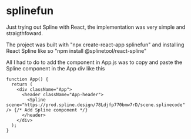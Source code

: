 # splinefun

Just trying out Spline with React, the implementation was very simple and straigthfoward.

The project was built with "npx create-react-app splinefun" and installing React Spline like so "npm install @splinetool/react-spline"

All I had to do to add the component in App.js was to copy and paste the Spline component in the App div like this

```
function App() {
  return (
    <div className="App">
      <header className="App-header">
        <Spline scene="https://prod.spline.design/78Ldjfp770bmw7rD/scene.splinecode" /> {/* Add Spline component */}
      </header>
    </div>
  );
}